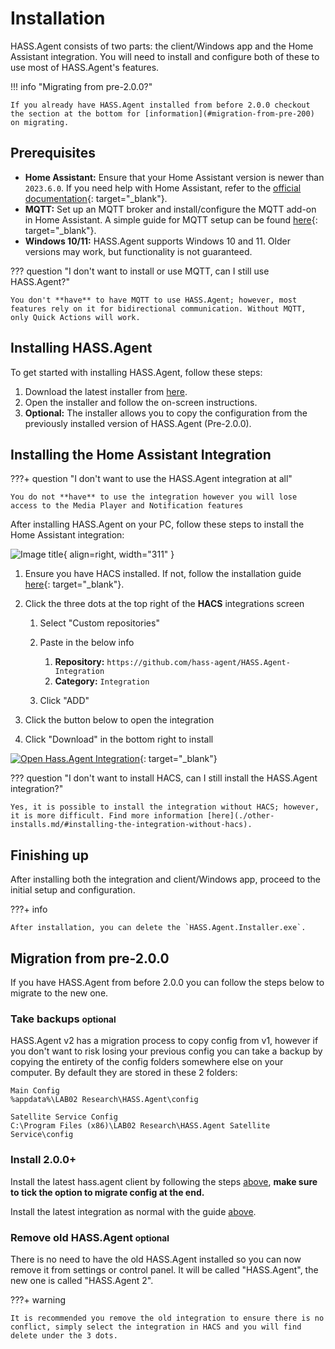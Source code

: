 # Installation

HASS.Agent consists of two parts: the client/Windows app and the Home Assistant integration. You will need to install and configure both of these to use most of HASS.Agent's features.

!!! info "Migrating from pre-2.0.0?"

    If you already have HASS.Agent installed from before 2.0.0 checkout the section at the bottom for [information](#migration-from-pre-200) on migrating.

## Prerequisites

- **Home Assistant:** Ensure that your Home Assistant version is newer than `2023.6.0`. If you need help with Home Assistant, refer to the [official documentation](https://www.home-assistant.io/installation/){: target="\_blank"}.
- **MQTT:** Set up an MQTT broker and install/configure the MQTT add-on in Home Assistant. A simple guide for MQTT setup can be found [here](https://www.youtube.com/watch?v=dqTn-Gk4Qeo){: target="\_blank"}.
- **Windows 10/11:** HASS.Agent supports Windows 10 and 11. Older versions may work, but functionality is not guaranteed.

??? question "I don't want to install or use MQTT, can I still use HASS.Agent?"

    You don't **have** to have MQTT to use HASS.Agent; however, most features rely on it for bidirectional communication. Without MQTT, only Quick Actions will work.

## Installing HASS.Agent

To get started with installing HASS.Agent, follow these steps:

1. Download the latest installer from [here](https://github.com/hass-agent/HASS.Agent/releases/latest/download/HASS.Agent.Installer.exe).
2. Open the installer and follow the on-screen instructions.
3. **Optional:** The installer allows you to copy the configuration from the previously installed version of HASS.Agent (Pre-2.0.0).

## Installing the Home Assistant Integration

???+ question "I don't want to use the HASS.Agent integration at all"

    You do not **have** to use the integration however you will lose access to the Media Player and Notification features

After installing HASS.Agent on your PC, follow these steps to install the Home Assistant integration:

![Image title](../assets/images/screenshots/custom-repository.png){ align=right, width="311" }

1.  Ensure you have HACS installed. If not, follow the installation guide [here](https://hacs.xyz/docs/setup/download){: target="\_blank"}.
1.  Click the three dots at the top right of the **HACS** integrations screen

    1.  Select "Custom repositories"
    1.  Paste in the below info

        1. **Repository:** `https://github.com/hass-agent/HASS.Agent-Integration`
        1. **Category:** `Integration`

    1.  Click "ADD"

1.  Click the button below to open the integration
1.  Click "Download" in the bottom right to install

[![Open Hass.Agent Integration](https://my.home-assistant.io/badges/hacs_repository.svg)](https://my.home-assistant.io/redirect/hacs_repository/?owner=hass-agent&repository=HASS.Agent-Integration){: target="\_blank"}

??? question "I don't want to install HACS, can I still install the HASS.Agent integration?"

    Yes, it is possible to install the integration without HACS; however, it is more difficult. Find more information [here](./other-installs.md/#installing-the-integration-without-hacs).

## Finishing up

After installing both the integration and client/Windows app, proceed to the initial setup and configuration.

???+ info

    After installation, you can delete the `HASS.Agent.Installer.exe`.

## Migration from pre-2.0.0

If you have HASS.Agent from before 2.0.0 you can follow the steps below to migrate to the new one.

### Take backups <small>optional</small>

HASS.Agent v2 has a migration process to copy config from v1, however if you don't want to risk losing your previous config you can take a backup by copying the entirety of the config folders somewhere else on your computer. By default they are stored in these 2 folders:

```
Main Config
%appdata%\LAB02 Research\HASS.Agent\config

Satellite Service Config
C:\Program Files (x86)\LAB02 Research\HASS.Agent Satellite Service\config
```

### Install 2.0.0+

Install the latest hass.agent client by following the steps [above](#installing-hassagent), **make sure to tick the option to migrate config at the end.**

Install the latest integration as normal with the guide [above](#installing-the-home-assistant-integration).

### Remove old HASS.Agent <small>optional</small>

There is no need to have the old HASS.Agent installed so you can now remove it from settings or control panel. It will be called "HASS.Agent", the new one is called "HASS.Agent 2".

???+ warning

    It is recommended you remove the old integration to ensure there is no conflict, simply select the integration in HACS and you will find delete under the 3 dots.
